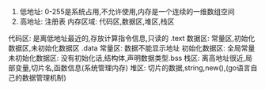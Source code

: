 1. 低地址: 0-255是系统占用,不允许使用,内存是一个连续的一维数组空间
2. 高地址: 注册表
内存区域: 代码区,数据区,堆区,栈区

代码区: 是离低地址最近的,存放计算指令信息,只读的 .text
数据区: 常量区,初始化数据区,未初始化数据区 .data
		常量区: 数据不能显示地址
		初始化数据区: 全局常量
		未初始化数据区: 没有初始化话,结构体,声明数据类型.bss
栈区: 离高地址很近,局部变量,切片名,函数信息(系统管理内存)
堆区: 切片的数据,string,new(),(go语言自己的数据管理机制)